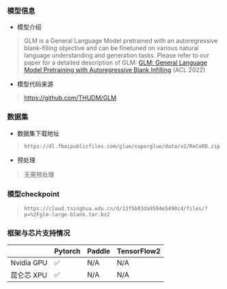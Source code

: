 ### 模型信息
- 模型介绍
>GLM is a General Language Model pretrained with an autoregressive blank-filling objective and can be finetuned on various natural language understanding and generation tasks.
>Please refer to our paper for a detailed description of GLM:
>[GLM: General Language Model Pretraining with Autoregressive Blank Infilling](https://arxiv.org/abs/2103.10360) (ACL 2022)

- 模型代码来源
> https://github.com/THUDM/GLM

### 数据集
- 数据集下载地址
> `https://dl.fbaipublicfiles.com/glue/superglue/data/v2/ReCoRD.zip`

- 预处理
> 无需预处理 

### 模型checkpoint 
> `https://cloud.tsinghua.edu.cn/d/13f5b03da9594e5490c4/files/?p=%2Fglm-large-blank.tar.bz2`

### 框架与芯片支持情况
|     | Pytorch  |Paddle|TensorFlow2|
|  ----  | ----  |  ----  | ----  |
| Nvidia GPU | ✅ |N/A  |N/A|
| 昆仑芯 XPU | ✅ |N/A  |N/A|




